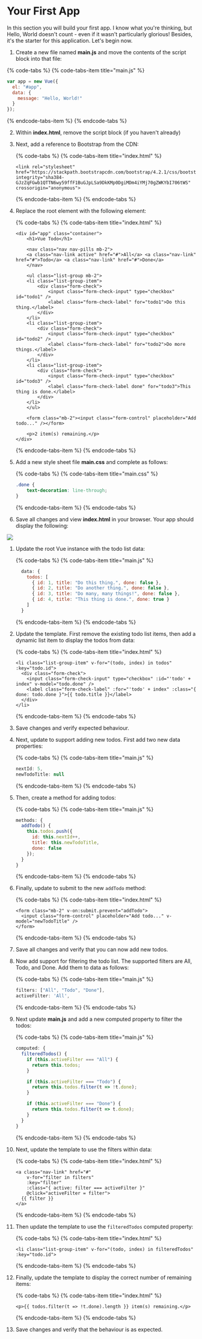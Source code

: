 # Your First App

In this section you will build your first app. I know what you're thinking, but Hello, World doesn't count - even if it wasn't particularly glorious! Besides, it's the starter for this application. Let's begin now.

1.  Create a new file named **main.js** and move the contents of the script block into that file:

   {% code-tabs %}
   {% code-tabs-item title="main.js" %}
   ```javascript
   var app = new Vue({
     el: "#app",
     data: {
       message: "Hello, World!"
     }
   });
   ```
   {% endcode-tabs-item %}
   {% endcode-tabs %}

2. Within **index.html**, remove the script block \(if you haven't already\)
3. Next, add a reference to Bootstrap from the CDN:

   {% code-tabs %}
   {% code-tabs-item title="index.html" %}
   ```markup
   <link rel="stylesheet" href="https://stackpath.bootstrapcdn.com/bootstrap/4.2.1/css/bootstrap.min.css" integrity="sha384-GJzZqFGwb1QTTN6wy59ffF1BuGJpLSa9DkKMp0DgiMDm4iYMj70gZWKYbI706tWS" crossorigin="anonymous">
   ```
   {% endcode-tabs-item %}
   {% endcode-tabs %}

4. Replace the root element with the following element:

   {% code-tabs %}
   {% code-tabs-item title="index.html" %}
   ```markup
   <div id="app" class="container">
       <h1>Vue Todo</h1>

       <nav class="nav nav-pills mb-2">
       <a class="nav-link active" href="#">All</a> <a class="nav-link" href="#">Todo</a> <a class="nav-link" href="#">Done</a>
       </nav>

       <ul class="list-group mb-2">
       <li class="list-group-item">
           <div class="form-check">
               <input class="form-check-input" type="checkbox" id="todo1" />
               <label class="form-check-label" for="todo1">Do this thing.</label>
           </div>
       </li>
       <li class="list-group-item">
           <div class="form-check">
               <input class="form-check-input" type="checkbox" id="todo2" /> 
               <label class="form-check-label" for="todo2">Do more things.</label>
           </div>
       </li>
       <li class="list-group-item">
           <div class="form-check">
               <input class="form-check-input" type="checkbox" id="todo3" />
               <label class="form-check-label done" for="todo3">This thing is done.</label>
           </div>
       </li>
       </ul>

       <form class="mb-2"><input class="form-control" placeholder="Add todo..." /></form>

       <p>2 item(s) remaining.</p>
   </div>
   ```
   {% endcode-tabs-item %}
   {% endcode-tabs %}

5. Add a new style sheet file **main.css** and complete as follows:

   {% code-tabs %}
   {% code-tabs-item title="main.css" %}
   ```css
   .done {
       text-decoration: line-through;
   }
   ```
   {% endcode-tabs-item %}
   {% endcode-tabs %}

6. Save all changes and view **index.html** in your browser. Your app should display the following:

![](../.gitbook/assets/your-first-app-figure-1.png)

1. Update the root Vue instance with the todo list data:

   {% code-tabs %}
   {% code-tabs-item title="main.js" %}
   ```javascript
     data: {
       todos: [
         { id: 1, title: "Do this thing.", done: false },
         { id: 2, title: "Do another thing.", done: false },
         { id: 3, title: "Do many, many things!", done: false },
         { id: 4, title: "This thing is done.", done: true }
       ]
     }
   ```
   {% endcode-tabs-item %}
   {% endcode-tabs %}

2. Update the template. First remove the existing todo list items, then add a dynamic list item to display the todos from data:

   {% code-tabs %}
   {% code-tabs-item title="index.html" %}
   ```markup
   <li class="list-group-item" v-for="(todo, index) in todos" :key="todo.id">
     <div class="form-check">
       <input class="form-check-input" type="checkbox" :id="'todo' + index" v-model="todo.done" />
       <label class="form-check-label" :for="'todo' + index" :class="{ done: todo.done }">{{ todo.title }}</label>
     </div>
   </li>
   ```
   {% endcode-tabs-item %}
   {% endcode-tabs %}

3. Save changes and verify expected behaviour.
4. Next, update to support adding new todos. First add two new data properties:

   {% code-tabs %}
   {% code-tabs-item title="main.js" %}
   ```javascript
   nextId: 5,
   newTodoTitle: null
   ```
   {% endcode-tabs-item %}
   {% endcode-tabs %}

5. Then, create a method for adding todos:

   {% code-tabs %}
   {% code-tabs-item title="main.js" %}
   ```javascript
   methods: {
     addTodo() {
       this.todos.push({
         id: this.nextId++,
         title: this.newTodoTitle,
         done: false
       });
     }
   }
   ```
   {% endcode-tabs-item %}
   {% endcode-tabs %}

6. Finally, update to submit to the new `addTodo` method:

   {% code-tabs %}
   {% code-tabs-item title="index.html" %}
   ```markup
   <form class="mb-2" v-on:submit.prevent="addTodo">
     <input class="form-control" placeholder="Add todo..." v-model="newTodoTitle" />
   </form>
   ```
   {% endcode-tabs-item %}
   {% endcode-tabs %}

7. Save all changes and verify that you can now add new todos.
8. Now add support for filtering the todo list. The supported filters are All, Todo, and Done. Add them to data as follows:

   {% code-tabs %}
   {% code-tabs-item title="main.js" %}
   ```javascript
   filters: ["All", "Todo", "Done"],
   activeFilter: 'All',
   ```
   {% endcode-tabs-item %}
   {% endcode-tabs %}

9. Next update **main.js** and add a new computed property to filter the todos:

   {% code-tabs %}
   {% code-tabs-item title="main.js" %}
   ```javascript
   computed: {
     filteredTodos() {
       if (this.activeFilter === "All") {
         return this.todos;
       }

       if (this.activeFilter === "Todo") {
         return this.todos.filter(t => !t.done);
       }

       if (this.activeFilter === "Done") {
         return this.todos.filter(t => t.done);
       }
     }
   }
   ```
   {% endcode-tabs-item %}
   {% endcode-tabs %}

10. Next, update the template to use the filters within data:

    {% code-tabs %}
    {% code-tabs-item title="index.html" %}
    ```markup
    <a class="nav-link" href="#" 
        v-for="filter in filters" 
        :key="filter" 
        :class="{ active: filter === activeFilter }" 
        @click="activeFilter = filter">
      {{ filter }}
    </a>
    ```
    {% endcode-tabs-item %}
    {% endcode-tabs %}

11. Then update the template to use the `filteredTodos` computed property:

    {% code-tabs %}
    {% code-tabs-item title="index.html" %}
    ```markup
    <li class="list-group-item" v-for="(todo, index) in filteredTodos" :key="todo.id">
    ```
    {% endcode-tabs-item %}
    {% endcode-tabs %}

12. Finally, update the template to display the correct number of remaining items:

    {% code-tabs %}
    {% code-tabs-item title="index.html" %}
    ```markup
    <p>{{ todos.filter(t => !t.done).length }} item(s) remaining.</p>
    ```
    {% endcode-tabs-item %}
    {% endcode-tabs %}

13. Save changes and verify that the behaviour is as expected.



